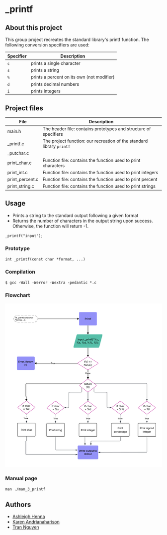 # _printf

## About this project
This group project recreates the standard library's printf function. The following conversion specifiers are used: 

| Specifier | Description |
|-----------|---------|
| `c` | prints a single character |
| `s` | prints a string |
| `%` | prints a percent on its own (not modifier) |
| `d` | prints decimal numbers|
| `i` | prints integers |



## Project files
| File | Description |
|------|-------------|
| main.h | The header file: contains prototypes and structure of specifiers |
| _printf.c| The project function: our recreation of the standard library `printf` |
| _putchar.c|| Function file: similar to standard library's `putchar`
| print_char.c| Function file: contains the function used to print characters|
| print_int.c| Function file: contains the function used to print integers|
| print_percent.c|Function file: contains the function used to print percent|
| print_string.c|Function file: contains the function used to print strings| 



## Usage
* Prints a string to the standard output following a given format
* Returns the number of characters in the output string upon success. Otherwise, the function will return -1.
```
_printf("input");
```


### Prototype
```
int _printf(const char *format, ...)
```


### Compilation
```
$ gcc -Wall -Werror -Wextra -pedantic *.c
```


### Flowchart
![_printf-flowchart](./flowchart.png)

### Manual page
```
man ./man_3_printf
```  



## Authors
- [Ashleigh Henna](https://github.com/ashleigh6734)
- [Karen Andrianaharison](https://github.com/Kandrianaha)
- [Tran Nguyen](https://github.com/tranbnn)

